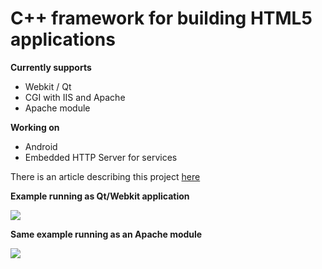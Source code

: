 <p>
<h1>C++ framework for building HTML5 applications</h1>
<b>Currently supports</b>
<ul>
<li>Webkit / Qt</li>
<li>CGI with IIS and Apache</li>
<li>Apache module</li>
</ul>
<b>Working on</b>
<ul>
<li>Android</li>
<li>Embedded HTTP Server for services</li>
</ul>
</p>
<p>
There is an article describing this project <a href='http://www.codeproject.com/Articles/336018/Building-C-Applications-with-HTML5'>here</a>
</p>
<p>
<b>Example running as Qt/Webkit application</b>
</p>
<img src='http://www.wheresjames.com/extra/htmapp_article/dsa_sunburst_sm.png'>

<p>
<b>Same example running as an Apache module</b>
</p>
<img src='http://www.wheresjames.com/extra/htmapp_article/dsa_home_ff_sm.png'>
